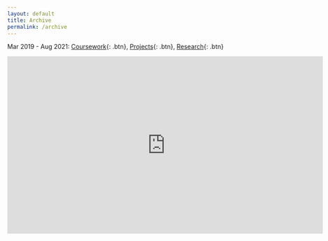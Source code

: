 ```yaml
---
layout: default
title: Archive
permalink: /archive
---
```


Mar 2019 - Aug 2021: [Coursework](coursework){: .btn}, [Projects](projects){: .btn}, [Research](research){: .btn} 


<iframe width="720" height="405" src="https://www.youtube.com/embed/5si1u0CSKKw" frameborder="0" allow="accelerometer; autoplay; encrypted-media; gyroscope; picture-in-picture" allowfullscreen></iframe>


